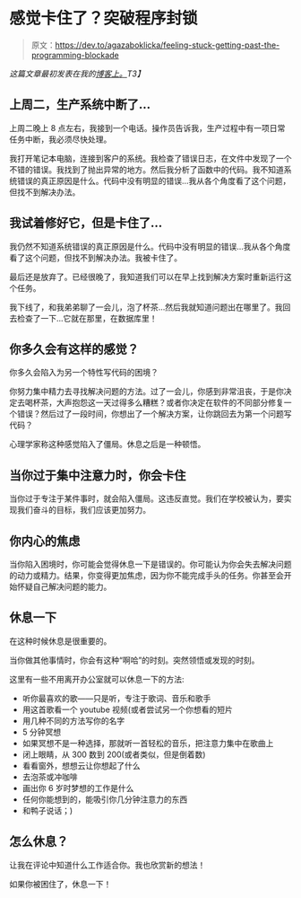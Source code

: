 # 感觉卡住了？突破程序封锁

> 原文：<https://dev.to/agazaboklicka/feeling-stuck-getting-past-the-programming-blockade>

*这篇文章最初发表在我的[博客上。](https://jumpstart.blog/2017/07/08/feeling-stuck-getting-past-the-programming-blockade/)T3】*

## 上周二，生产系统中断了...

上周二晚上 8 点左右，我接到一个电话。操作员告诉我，生产过程中有一项日常任务中断，我必须尽快处理。

我打开笔记本电脑，连接到客户的系统。我检查了错误日志，在文件中发现了一个不错的错误。我找到了抛出异常的地方。然后我分析了函数中的代码。我不知道系统错误的真正原因是什么。代码中没有明显的错误...我从各个角度看了这个问题，但找不到解决办法。

## 我试着修好它，但是卡住了...

我仍然不知道系统错误的真正原因是什么。代码中没有明显的错误...我从各个角度看了这个问题，但找不到解决办法。我被卡住了。

最后还是放弃了。已经很晚了，我知道我们可以在早上找到解决方案时重新运行这个任务。

我下线了，和我弟弟聊了一会儿，泡了杯茶...然后我就知道问题出在哪里了。我回去检查了一下...它就在那里，在数据库里！

## 你多久会有这样的感觉？

你多久会陷入为另一个特性写代码的困境？

你努力集中精力去寻找解决问题的方法。过了一会儿，你感到非常沮丧，于是你决定去喝杯茶，大声抱怨这一天过得多么糟糕？或者你决定在软件的不同部分修复一个错误？然后过了一段时间，你想出了一个解决方案，让你跳回去为第一个问题写代码？

心理学家称这种感觉陷入了僵局。休息之后是一种顿悟。

## 当你过于集中注意力时，你会卡住

当你过于专注于某件事时，就会陷入僵局。这违反直觉。我们在学校被认为，要实现我们奋斗的目标，我们应该更加努力。

## 你内心的焦虑

当你陷入困境时，你可能会觉得休息一下是错误的。你可能认为你会失去解决问题的动力或精力。结果，你变得更加焦虑，因为你不能完成手头的任务。你甚至会开始怀疑自己解决问题的能力。

## 休息一下

在这种时候休息是很重要的。

当你做其他事情时，你会有这种“啊哈”的时刻。突然领悟或发现的时刻。

这里有一些不用离开办公室就可以休息一下的方法:

*   听你最喜欢的歌——只是听，专注于歌词、音乐和歌手
*   用这首歌看一个 youtube 视频(或者尝试另一个你想看的短片
*   用几种不同的方法写你的名字
*   5 分钟冥想
*   如果冥想不是一种选择，那就听一首轻松的音乐，把注意力集中在歌曲上
*   闭上眼睛，从 300 数到 200(或者类似，但是倒着数)
*   看看窗外，想想云让你想起了什么
*   去泡茶或冲咖啡
*   画出你 6 岁时梦想的工作是什么
*   任何你能想到的，能吸引你几分钟注意力的东西
*   和鸭子说话；)

## 怎么休息？

让我在评论中知道什么工作适合你。我也欣赏新的想法！

如果你被困住了，休息一下！